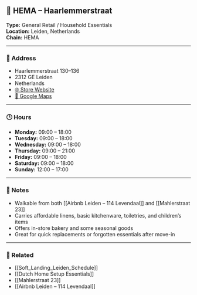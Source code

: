 ## 🧺 HEMA – Haarlemmerstraat

**Type:** General Retail / Household Essentials  
**Location:** Leiden, Netherlands  
**Chain:** HEMA

---

### 📍 Address
- Haarlemmerstraat 130–136  
- 2312 GE Leiden  
- Netherlands  
- [🌐 Store Website](https://winkels.hema.nl/nl/leiden/hema-leiden)  
- [📍 Google Maps](https://maps.google.com/?q=HEMA,+Haarlemmerstraat+130-136,+Leiden)

---

### 🕒 Hours
- **Monday:** 09:00 – 18:00  
- **Tuesday:** 09:00 – 18:00  
- **Wednesday:** 09:00 – 18:00  
- **Thursday:** 09:00 – 21:00  
- **Friday:** 09:00 – 18:00  
- **Saturday:** 09:00 – 18:00  
- **Sunday:** 12:00 – 17:00

---

### 🧾 Notes
- Walkable from both [[Airbnb Leiden – 114 Levendaal]] and [[Mahlerstraat 23]]  
- Carries affordable linens, basic kitchenware, toiletries, and children’s items  
- Offers in-store bakery and some seasonal goods  
- Great for quick replacements or forgotten essentials after move-in

---

### 🔗 Related
- [[Soft_Landing_Leiden_Schedule]]
- [[Dutch Home Setup Essentials]]
- [[Mahlerstraat 23]]
- [[Airbnb Leiden – 114 Levendaal]]
